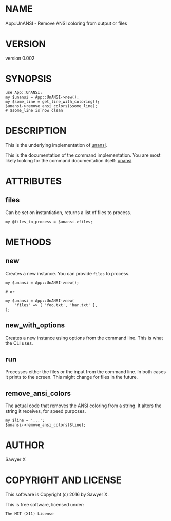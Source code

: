 # NAME

App::UnANSI - Remove ANSI coloring from output or files

# VERSION

version 0.002

# SYNOPSIS

    use App::UnANSI;
    my $unansi = App::UnANSI->new();
    my $some_line = get_line_with_coloring();
    $unansi->remove_ansi_colors($some_line);
    # $some_line is now clean

# DESCRIPTION

This is the underlying implementation of
[unansi](https://metacpan.org/pod/distribution/App-UnANSI/bin/unansi).

This is the documentation of the command implementation. You are most likely
looking for the command documentation itself:
[unansi](https://metacpan.org/pod/distribution/App-UnANSI/bin/unansi).

# ATTRIBUTES

## files

Can be set on instantiation, returns a list of files to process.

    my @files_to_process = $unansi->files;

# METHODS

## new

Creates a new instance. You can provide `files` to process.

    my $unansi = App::UnANSI->new();

    # or

    my $unansi = App::UnANSI->new(
        'files' => [ 'foo.txt', 'bar.txt' ],
    );

## new\_with\_options

Creates a new instance using options from the command line. This
is what the CLI uses.

## run

Processes either the files or the input from the command line. In both cases
it prints to the screen. This might change for files in the future.

## remove\_ansi\_colors

The actual code that removes the ANSI coloring from a string. It alters the
string it receives, for speed purposes.

    my $line = '...';
    $unansi->remove_ansi_colors($line);

# AUTHOR

Sawyer X

# COPYRIGHT AND LICENSE

This software is Copyright (c) 2016 by Sawyer X.

This is free software, licensed under:

    The MIT (X11) License
